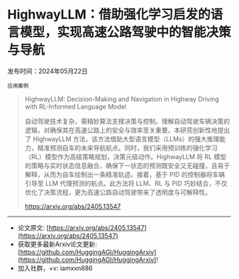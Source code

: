 # HighwayLLM：借助强化学习启发的语言模型，实现高速公路驾驶中的智能决策与导航
发布时间：2024年05月22日

`应用案例`
> HighwayLLM: Decision-Making and Navigation in Highway Driving with RL-Informed Language Model
>
> 自动驾驶技术复杂，需精妙算法支撑决策与控制。理解自动驾驶车辆决策的逻辑，对确保其在高速公路上的安全与效率至关重要。本研究创新性地提出了 HighwayLLM 方法，该方法借助大型语言模型（LLMs）的强大推理能力，精准预测自车的未来导航航点。同时，我们采用预训练的强化学习（RL）模型作为高级策略规划，决策元级动作。HighwayLLM 将 RL 模型的策略与实时状态信息融合，确保下一状态的预测既安全又无碰撞，且易于解释，从而为自车绘制出一条精准轨迹。接着，基于 PID 的控制器将车辆引导至 LLM 代理预测的航点。此方法将 LLM、RL 与 PID 巧妙结合，不仅优化了决策流程，更为高速公路自动驾驶带来了透明度与可解释性。
>
> https://arxiv.org/abs/2405.13547


<hr />

- 论文原文: [https://arxiv.org/abs/2405.13547](https://arxiv.org/abs/2405.13547)
- 获取更多最新Arxiv论文更新: [https://github.com/HuggingAGI/HuggingArxiv](https://github.com/HuggingAGI/HuggingArxiv)!
- 加入社群，+v: iamxxn886